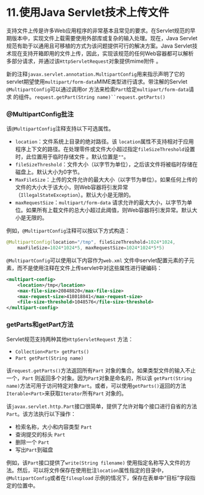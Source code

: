 # 11.使用Java Servlet技术上传文件

支持文件上传是许多Web应用程序的非常基本且常见的要求。在Servlet规范的早期版本中，实现文件上载需要使用外部库或复杂的输入处理。现在，Java Servlet规范有助于以通用且可移植的方式为该问题提供可行的解决方案。Java Servlet技术现在支持开箱即用的文件上传，因此，实现该规范的任何Web容器都可以解析多部分请求，并通过该`HttpServletRequest`对象提供mime附件 。

新的注释`javax.servlet.annotation.MultipartConfig`用来指示声明了它的servlet期望使用`multipart/form-data`MIME类型进行请求。带注解的Servlet `@MultipartConfig`可以通过调用or 方法来检索`Part`给定`multipart/form-data`请求 的组件。`request.getPart(String name)``request.getParts()`



### @MultipartConfig批注

该`@MultipartConfig`注释支持以下可选属性。

- `location`：文件系统上目录的绝对路径。该 `location`属性不支持相对于应用程序上下文的路径。在处理零件或文件大小超过指定`fileSizeThreshold`设置时，此位置用于临时存储文件 。默认位置是`""`。
- `fileSizeThreshold`：文件大小（以字节为单位），之后该文件将被临时存储在磁盘上。默认大小为0字节。
- `MaxFileSize`：上传的文件允许的最大大小（以字节为单位）。如果任何上传的文件的大小大于该大小，则Web容器将引发异常（`IllegalStateException`）。默认大小是无限的。
- `maxRequestSize`：`multipart/form-data` 请求允许的最大大小，以字节为单位。如果所有上载文件的总大小超过此阈值，则Web容器将引发异常。默认大小是无限的。

例如，`@MultipartConfig`注释可以按以下方式构造：

```java
@MultipartConfig(location="/tmp", fileSizeThreshold=1024*1024,
    maxFileSize=1024*1024*5, maxRequestSize=1024*1024*5*5)
```

`@MultipartConfig`可以使用以下内容作为`web.xml` 文件中servlet配置元素的子元素，而不是使用注释在文件上传servlet中对这些属性进行硬编码：

```xml
<multipart-config>
    <location>/tmp</location>
    <max-file-size>20848820</max-file-size>
    <max-request-size>418018841</max-request-size>
    <file-size-threshold>1048576</file-size-threshold>
</multipart-config>
```



### getParts和getPart方法

Servlet规范支持两种其他`HttpServletRequest` 方法：

- `Collection<Part> getParts()`
- `Part getPart(String name)`

该`request.getParts()`方法返回所有`Part` 对象的集合。如果类型文件的输入不止一个，`Part` 则返回多个对象。因为`Part`对象是命名的，所以该 `getPart(String name)`方法可用于访问特定对象`Part`。或者，可以使用`getParts()`返回的方法 `Iterable<Part>`来获取`Iterator`所有`Part` 对象的。

该`javax.servlet.http.Part`接口很简单，提供了允许对每个接口进行自省的方法`Part`。该方法执行以下操作：

- 检索名称，大小和内容类型 `Part`
- 查询提交的标头 `Part`
- 删除一个 `Part`
- 写出`Part`到磁盘

例如，该`Part`接口提供了`write(String filename)` 使用指定名称写入文件的方法。然后，可以将文件保存在使用批注`location`属性指定的目录中，`@MultipartConfig`或者在`fileupload` 示例的情况下，保存在表单中“目标”字段指定的位置中。